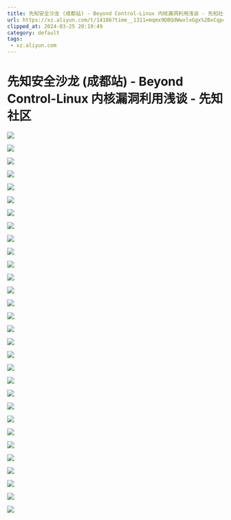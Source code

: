 ```yaml
---
title: 先知安全沙龙 (成都站) - Beyond Control-Linux 内核漏洞利用浅谈 - 先知社区
url: https://xz.aliyun.com/t/14186?time__1311=mqmx9DBQdWwxlxGgx%2BxCqp4I2QAeeq%3Dex
clipped_at: 2024-03-25 20:19:49
category: default
tags: 
 - xz.aliyun.com
---
```



# 先知安全沙龙 (成都站) - Beyond Control-Linux 内核漏洞利用浅谈 - 先知社区

[![](assets/1711369189-088aa64d260a290f79027a9852663d3d.jpeg)](https://xzfile.aliyuncs.com/media/upload/picture/20240325145645-d81a7fca-ea74-1.jpeg)

[![](assets/1711369189-4e542f52744689df805dedc2a98e97b1.jpeg)](https://xzfile.aliyuncs.com/media/upload/picture/20240325145649-da50ee28-ea74-1.jpeg)

[![](assets/1711369189-6fa85ea58cd1ee44aee4b3b1a5001a04.jpeg)](https://xzfile.aliyuncs.com/media/upload/picture/20240325145652-dbe1fef8-ea74-1.jpeg)

[![](assets/1711369189-1a47b04cdd889adafa5a21705e4a3e80.jpeg)](https://xzfile.aliyuncs.com/media/upload/picture/20240325145656-de505d10-ea74-1.jpeg)

[![](assets/1711369189-75f457c142859af0a576497c4fad1509.jpeg)](https://xzfile.aliyuncs.com/media/upload/picture/20240325145659-e026a162-ea74-1.jpeg)

[![](assets/1711369189-604ae8a3b4c1ec32c66b87f1ef590bfa.jpeg)](https://xzfile.aliyuncs.com/media/upload/picture/20240325145702-e1e3b17a-ea74-1.jpeg)

[![](assets/1711369189-d4dfa5b956c8b9000cb46e6e688e9602.jpeg)](https://xzfile.aliyuncs.com/media/upload/picture/20240325145704-e386643c-ea74-1.jpeg)

[![](assets/1711369189-b6fc0c97128c36b42d43173ff9fba6ca.jpeg)](https://xzfile.aliyuncs.com/media/upload/picture/20240325145707-e53070f2-ea74-1.jpeg)

[![](assets/1711369189-6a4d6b0cccdff19756c52adab00d7367.jpeg)](https://xzfile.aliyuncs.com/media/upload/picture/20240325145710-e6e9cbb4-ea74-1.jpeg)

[![](assets/1711369189-5ace8e5c1a842258cba78295bc26f885.jpeg)](https://xzfile.aliyuncs.com/media/upload/picture/20240325145713-e8909aba-ea74-1.jpeg)

[![](assets/1711369189-48258802d2b0d3a50d353082e8e13af7.jpeg)](https://xzfile.aliyuncs.com/media/upload/picture/20240325145716-ea51fdd0-ea74-1.jpeg)

[![](assets/1711369189-4e265dfa27d921feeda85fe0968187ba.jpeg)](https://xzfile.aliyuncs.com/media/upload/picture/20240325145719-ec0eb0a0-ea74-1.jpeg)

[![](assets/1711369189-71e26f2804934e4b1a01321878c0e259.jpeg)](https://xzfile.aliyuncs.com/media/upload/picture/20240325145722-edd11202-ea74-1.jpeg)

[![](assets/1711369189-f969f8de27dab0c690ae74e95577cb78.jpeg)](https://xzfile.aliyuncs.com/media/upload/picture/20240325145725-efac893a-ea74-1.jpeg)

[![](assets/1711369189-a54147582c914f6cc523adfc25e81e34.jpeg)](https://xzfile.aliyuncs.com/media/upload/picture/20240325145728-f15d942c-ea74-1.jpeg)

[![](assets/1711369189-9b0cfc8ce2d2e2cfa438bc41bcdc6496.jpeg)](https://xzfile.aliyuncs.com/media/upload/picture/20240325145731-f373821c-ea74-1.jpeg)

[![](assets/1711369189-da13ada976bb199a0df15371de857bcb.jpeg)](https://xzfile.aliyuncs.com/media/upload/picture/20240325145734-f51d1ad8-ea74-1.jpeg)

[![](assets/1711369189-a63558112e3deda7f371bbff5872d2fc.jpeg)](https://xzfile.aliyuncs.com/media/upload/picture/20240325145737-f6c35d66-ea74-1.jpeg)

[![](assets/1711369189-e55597bc4ae49cac8ea5433ca0eb7a10.jpeg)](https://xzfile.aliyuncs.com/media/upload/picture/20240325145740-f87b6158-ea74-1.jpeg)

[![](assets/1711369189-2a05f61b63b747d61d81f819e3d2e584.jpeg)](https://xzfile.aliyuncs.com/media/upload/picture/20240325145742-fa20e212-ea74-1.jpeg)

[![](assets/1711369189-0c0adb0c356c475f7b624c657936a7f0.jpeg)](https://xzfile.aliyuncs.com/media/upload/picture/20240325145745-fbe7a8ce-ea74-1.jpeg)

[![](assets/1711369189-2a7394cb12468b52e0e1d472129a7674.jpeg)](https://xzfile.aliyuncs.com/media/upload/picture/20240325145748-fd6c77ba-ea74-1.jpeg)

[![](assets/1711369189-95cf012a079cd974aebd31176f230ec3.jpeg)](https://xzfile.aliyuncs.com/media/upload/picture/20240325145751-ff187dd4-ea74-1.jpeg)

[![](assets/1711369189-54868a7aadbdb0b3155e8a9f0a93443c.jpeg)](https://xzfile.aliyuncs.com/media/upload/picture/20240325145753-00a15e14-ea75-1.jpeg)

[![](assets/1711369189-82023440de78c0312589fa54c25ecbfa.jpeg)](https://xzfile.aliyuncs.com/media/upload/picture/20240325145756-022b57a8-ea75-1.jpeg)

[![](assets/1711369189-2d71d5bc86d0b8e44d8d116e737f0143.jpeg)](https://xzfile.aliyuncs.com/media/upload/picture/20240325145759-03dfd330-ea75-1.jpeg)

[![](assets/1711369189-195277d9e107e0ad45516e976e8c2646.jpeg)](https://xzfile.aliyuncs.com/media/upload/picture/20240325145802-05b5ec80-ea75-1.jpeg)

[![](assets/1711369189-e25742322411b4901320fef34c90443f.jpeg)](https://xzfile.aliyuncs.com/media/upload/picture/20240325145805-0760f174-ea75-1.jpeg)

[![](assets/1711369189-590a0fc11ed46618aafb18efd191ce6b.jpeg)](https://xzfile.aliyuncs.com/media/upload/picture/20240325145807-08d9e088-ea75-1.jpeg)

[![](assets/1711369189-49b0b903205688e24e93fc0b37be801b.jpeg)](https://xzfile.aliyuncs.com/media/upload/picture/20240325145810-0a76cf3c-ea75-1.jpeg)